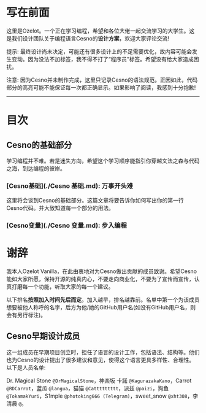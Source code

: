 写在前面
================

这里是Ozelot。一个正在学习编程，希望和各位大佬一起交流学习的大学生。这是我们设计团队关于编程语言Cesno的**设计方案**，欢迎大家评论交流!

提示: 最终设计尚未决定，可能还有很多设计上的不足需要优化，故内容可能会发生变动。因为没法不加标签，我不得不打了“程序员”标签。希望没有给大家造成困扰。

注意: 因为Cesno并未制作完成，这里只记录Cesno的语法规范。正因如此，代码部分的高亮可能不能保证每一次都正确显示。如果影响了阅读，我感到十分抱歉!

----

# 目次

## Cesno的基础部分

学习编程并不难。若是迷失方向，希望这个学习顺序能指引你穿越文法之森与代码之海，到达编程的彼岸。

### [Cesno基础](./Cesno 基础.md): 万事开头难

这里将会谈到Cesno的基础部分。这篇文章将要告诉你如何写出你的第一行Cesno代码。并大致知道每一个部分的用法。

### [Cesno变量](./Cesno 变量.md): 步入编程



# 谢辞

我本人Ozelot Vanilla，在此由衷地对为Cesno做出贡献的成员致谢。希望Cesno能如大家所愿，保持开源的纯真内心，不要走向商业化，不要为了宣传而宣传，认真打磨每一个功能，听取大家的每一个建议。

以下排名**按照加入时间先后而定**。加入越早，排名越靠前。名单中第一个为该成员想要被他人称呼的名字，后方为他/她的GitHub用户名(如没有GitHub用户名，则会有另行标注)。

## Cesno早期设计成员

这一组成员在早期项目创立时，担任了语言的设计工作，包括语法、结构等。他们也为Cesno的设计提出了很多建议和意见，使得这个语言更具多样性、合理性。以下是人员名单:

Dr. Magical Stone `@DrMagicalStone`，神楽坂 卡諾 `@KagurazakaKano`，Carrot `@RDCarrot`，蓝瓜 `@langua`，猫猫 `@Cattttttttt`，派兹 `@paizi`，狗鱼 `@TokamakYuri`，S1mple `@photoking666 (Telegram)`，sweet_snow `@xht308`，李 清晨 `@`。
